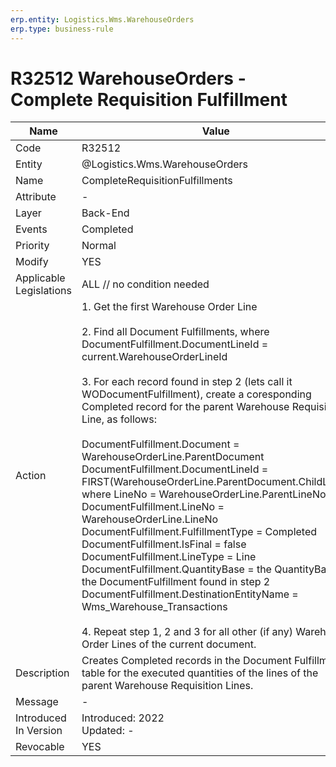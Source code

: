 ```yaml
---
erp.entity: Logistics.Wms.WarehouseOrders
erp.type: business-rule
---
```

# R32512 WarehouseOrders - Complete Requisition Fulfillment

| Name | Value |
| ---- | ----- |
| Code | R32512 |
| Entity | @Logistics.Wms.WarehouseOrders |
| Name | CompleteRequisitionFulfillments |
| Attribute |- |
| Layer | Back-End                                        |
| Events | Completed |
| Priority | Normal |
| Modify | YES |
| Applicable Legislations | ALL // no condition needed |
| Action | 1. Get the first Warehouse Order Line <br/><br/>2. Find all Document Fulfillments, where DocumentFulfillment.DocumentLineId = current.WarehouseOrderLineId <br/><br/>3. For each record found in step 2 (lets call it WODocumentFulfillment), create a coresponding Completed record for the parent Warehouse Requisition Line, as follows:<br/><br/>DocumentFulfillment.Document = WarehouseOrderLine.ParentDocument<br/>DocumentFulfillment.DocumentLineId = FIRST(WarehouseOrderLine.ParentDocument.ChildLines, where LineNo = WarehouseOrderLine.ParentLineNo).Id<br/>DocumentFulfillment.LineNo = WarehouseOrderLine.LineNo<br/>DocumentFulfillment.FulfillmentType = Completed<br/>DocumentFulfillment.IsFinal = false<br/>DocumentFulfillment.LineType = Line<br/>DocumentFulfillment.QuantityBase = the QuantityBase of the DocumentFulfillment found in step 2<br/> DocumentFulfillment.DestinationEntityName = Wms_Warehouse_Transactions <br/><br/> 4. Repeat step 1, 2 and 3 for all other (if any) Warehouse Order Lines of the current document.|
| Description | Creates Completed records in the Document Fulfillment table for the executed quantities of the lines of the parent Warehouse Requisition Lines. |
| Message |-|
| Introduced In Version | Introduced: 2022<br>Updated: - |
| Revocable | YES |
